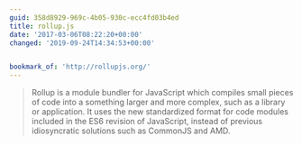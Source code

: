 ```yaml
---
guid: 358d8929-969c-4b05-930c-ecc4fd03b4ed
title: rollup.js
date: '2017-03-06T08:22:20+00:00'
changed: '2019-09-24T14:34:53+00:00'


bookmark_of: 'http://rollupjs.org/'
---
```



<blockquote>Rollup is a module bundler for JavaScript which compiles small pieces of code into a something larger and more complex, such as a library or application. It uses the new standardized format for code modules included in the ES6 revision of JavaScript, instead of previous idiosyncratic solutions such as CommonJS and AMD.</blockquote>
